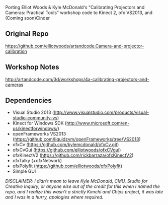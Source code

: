 Porting Elliot Woods & Kyle McDonald's "Calibrating Projectors and Cameras: Practical Tools" workshop code to Kinect 2, ofx VS2013, and (Coming soon)Cinder

## Original Repo

https://github.com/elliotwoods/artandcode.Camera-and-projector-calibration

## Workshop Notes

http://artandcode.com/3d/workshops/4a-calibrating-projectors-and-cameras

## Dependencies
* Visual Studio 2013 (http://www.visualstudio.com/products/visual-studio-community-vs)
* Kinect for Windows SDK (http://www.microsoft.com/en-us/kinectforwindows/)
* openFrameworks VS2013 (https://github.com/liquidzym/openFrameworks/tree/VS2013)
* ofxCv (https://github.com/kylemcdonald/ofxCv.git)
* ofxCvGui (https://github.com/elliotwoods/ofxCVgui)
* ofxKinectV2 (https://github.com/rickbarraza/ofxKinectV2)
* ofxTalky (+ofxNetwork)
* ofxPolyfit (https://github.com/elliotwoods/ofxPolyfit)
* Simple GUI

_DISCLAIMER: I didn't mean to leave Kyle McDonald, CMU, Studio for Creative Inquiry, or anyone else out of the credit for this when I named the repo, and I realize this wasn't a strictly Kimchi and Chips project, it was late and I was in a hurry, apologies where required._
